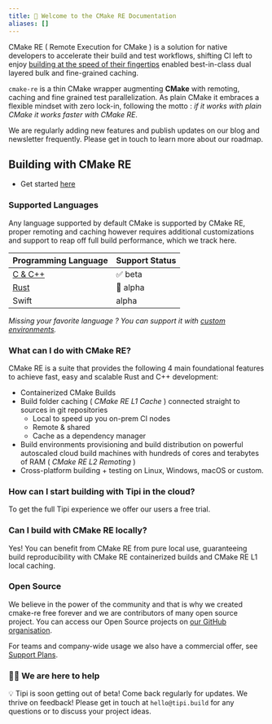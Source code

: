 ```yaml
---
title: 👋 Welcome to the CMake RE Documentation
aliases: []
---
```


CMake RE ( Remote Execution for CMake ) is a solution for native developers to accelerate their build and test workflows, shifting CI left to enjoy [building at the speed of their fingertips](/explore/ci-cd-at-fingertips) enabled best-in-class dual layered bulk and fine-grained caching.

`cmake-re` is a thin CMake wrapper augmenting **CMake** with remoting, caching and fine grained test parallelization. As plain CMake it embraces a flexible mindset with zero lock-in, following the motto : _if it works with plain CMake it works faster with CMake RE_.

We are regularly adding new features and publish updates on our blog and newsletter frequently. Please get in touch to learn more about our roadmap.

## Building with CMake RE
* Get started [here](/documentation/0000-getting-started-cmake)

### Supported Languages
Any language supported by default CMake is supported by CMake RE, proper
remoting and caching however requires additional customizations and
support to reap off full build performance, which we track here.

| Programming Language | Support Status |
|----------------------|----------------|
| [C & C++](/documentation/0000-getting-started-cmake)          | ✅ <span class="tag is-info">beta</span>              |
| [Rust](/documentation/0100-getting-started-rust)                 | 🦀 <span class="tag is-warning">alpha</span>           |
| Swift                | <span class="tag is-warning">alpha</span>          |

_Missing your favorite language ? You can support it with [custom environments](/documentation/0400-environments)._

### What can I do with CMake RE?
CMake RE is a suite that provides the following 4 main foundational features to achieve fast, easy and scalable Rust and C++ development:
* Containerized CMake Builds
* Build folder caching ( _CMake RE L1 Cache_ ) connected straight to sources in git repositories
  * Local to speed up you on-prem CI nodes
  * Remote &amp; shared
  * Cache as a dependency manager
* Build environments provisioning and build distribution on powerful autoscaled cloud build machines with hundreds of cores and terabytes of RAM ( _CMake RE L2 Remoting_ )
* Cross-platform building + testing on Linux, Windows, macOS or custom.

### How can I start building with Tipi in the cloud?
To get the full Tipi experience we offer our users a free trial.

### Can I build with CMake RE locally?
Yes! You can benefit from CMake RE from pure local use, guaranteeing build reproducibility with CMake RE containerized builds and CMake RE L1 local caching.

### Open Source  
We believe in the power of the community and that is why we created cmake-re free forever and we are contributors of many open source project. You can access our Open Source projects on [our GitHub organisation](https://github.com/tipi-build/).

For teams and company-wide usage we also have a commercial offer, see [Support Plans](/pricing).

<!--
### How many nines?
We love uptime, but sometimes systems fail in our complex environment. We monitor our services around the clock and will investigate any issues immediately. In case things go wrong we believe in full transparency and will always keep you up to date on [status.tipi.build](https://status.tipi.build)
-->

### 🧑‍🚀 We are here to help

💡 Tipi is soon getting out of beta! Come back regularly for updates.
We thrive on feedback! Please get in touch at `hello@tipi.build` for any questions or to discuss your project ideas.
